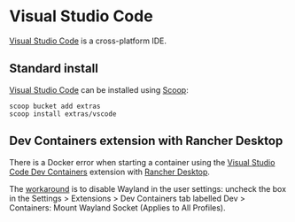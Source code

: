# Visual Studio Code

[Visual Studio Code](https://code.visualstudio.com/) is a cross-platform IDE.

## Standard install

[Visual Studio Code](https://code.visualstudio.com/) can be installed using [Scoop](scoop.md):

```shell
scoop bucket add extras
scoop install extras/vscode
```

## Dev Containers extension with Rancher Desktop

There is a Docker error when starting a container using the [Visual Studio Code Dev Containers](https://marketplace.visualstudio.com/items?itemName=ms-vscode-remote.remote-containers) extension with [Rancher Desktop](rancher-desktop.md).

The [workaround](https://docs.rancherdesktop.io/troubleshooting-tips/#q-how-can-i-fix-the-docker-error-when-starting-a-container-using-the-vs-code-dev-containers-extension-with-version-v0266) is to disable Wayland in the user settings: uncheck the box in the Settings > Extensions > Dev Containers tab labelled Dev > Containers: Mount Wayland Socket (Applies to All Profiles).
